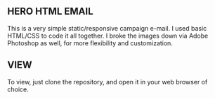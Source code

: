 ## HERO HTML EMAIL

This is a very simple static/responsive campaign e-mail. I used basic HTML/CSS to code it all together. I broke the images down via Adobe Photoshop as well, for more flexibility and customization.

## VIEW

To view, just clone the repository, and open it in your web browser of choice.